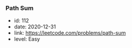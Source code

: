 ### Path Sum

* id: 112
* date: 2020-12-31
* link: https://leetcode.com/problems/path-sum
* level: Easy
